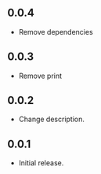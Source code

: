 ## 0.0.4

* Remove dependencies

## 0.0.3

* Remove print

## 0.0.2

* Change description.

## 0.0.1

* Initial release.